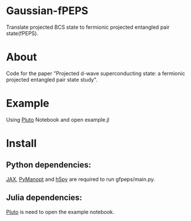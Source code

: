 # Gaussian-fPEPS

Translate projected BCS state to fermionic projected entangled pair state(fPEPS).

# About

Code for the paper "Projected d-wave superconducting state: a fermionic projected entangled pair state study".


# Example

Using [Pluto](https://github.com/fonsp/Pluto.jl) Notebook and open example.jl

# Install

## Python dependencies:

[JAX](https://github.com/google/jax), [PyManopt](https://pymanopt.org/) and [h5py](https://docs.h5py.org/en/stable/) are required to run gfpeps/main.py.

## Julia dependencies:

[Pluto](https://github.com/fonsp/Pluto.jl) is need to open the example notebook.